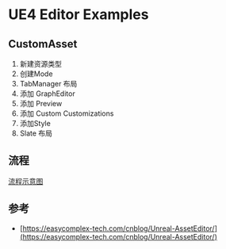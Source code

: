 # UE4 Editor Examples

## CustomAsset

1. 新建资源类型
2. 创建Mode
3. TabManager 布局
4. 添加 GraphEditor
5. 添加 Preview
6. 添加 Custom Customizations
7. 添加Style
8. Slate 布局

## 流程

[流程示意图](Plugins/CustomAsset/README.md)


## 参考 

* [https://easycomplex-tech.com/cnblog/Unreal-AssetEditor/](https://easycomplex-tech.com/cnblog/Unreal-AssetEditor/)